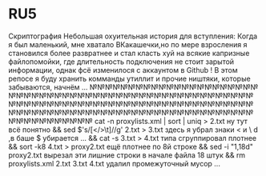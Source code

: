 # RU5
Скриптография 
Небольшая охуительная история для вступления:
Когда я был маленький, мне хватало ВКакашечки,но по мере взросления я становился более развратнее и стал класть хуй на всякие капризные файлопомойки, где длительность подключения не стоит зарытой информации, однак фсё изменилося с аккаунтом в Github !
В этом репосе я буду хранить комманды утиллит и прочие ништяки, которые забываются, начнём ...
№№№№№№№№№№№№№№№№№№№№№№№№№№№№№№№№№№№№№№№№№№№№№№№№№№№№№№№№№№№№№№№№№№№№№№№№№№№№№№№№№№№№№№№№№№№№№№№№№№№№№№№№№№№№№№№№№№№№№№№№№№№№№№№№№
cat -n proxylists.xml | sort | uniq > 2.txt ну тут всё понятно
&& sed $'s/[</>\t]//g' 2.txt > 3.txt здесь я убрал знаки < и \ d ,в баше $ убирается ...
&& cat -s 3.txt > 4.txt типа сгруппировал плотнее
&& sort -k8 4.txt > proxy2.txt ещё плотнее по 8й строке
&& sed -i "1,18d" proxy2.txt вырезал эти лишние строки в начале файла 18 штук
&& rm proxylists.xml 2.txt 3.txt 4.txt удалил промежуточный мусор ...
